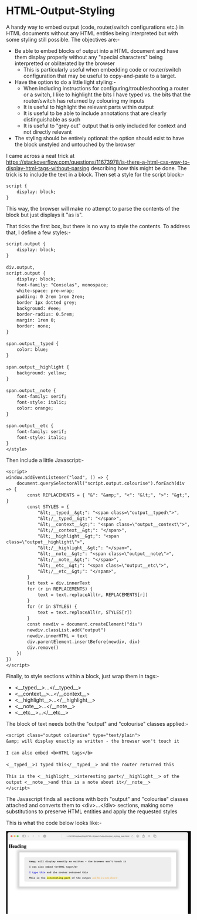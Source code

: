 # HTML-Output-Styling
A handy way to embed output (code, router/switch configurations etc.) in HTML documents without any HTML entities being interpreted but with some styling still possible.
The objectives are:-

- Be able to embed blocks of output into a HTML document and have them display properly without any "special characters" being interpretted or obliterated by the browser
  - This is particularly useful when embedding code or router/switch configuration that may be useful to copy-and-paste to a target.
- Have the option to do a little light styling:-
  - When including instructions for configuring/troubleshooting a router or a switch, I like to highlight the bits I have typed vs. the bits that the router/switch has returned by colouring my inputs
  - It is useful to highlight the relevant parts within output
  - It is useful to be able to include annotations that are clearly distinguishable as such
  - It is useful to "grey out" output that is only included for context and not directly relevant
- The styling should be entirely optional: the option should exist to have the block unstyled and untouched by the browser

I came across a neat trick at https://stackoverflow.com/questions/11673978/is-there-a-html-css-way-to-display-html-tags-without-parsing describing how this might be done. The trick is to include the text in a <script type="text/plain">...</script> block. Then set a style for the script block:-

```
script {
    display: block;
}
```
This way, the browser will make no attempt to parse the contents of the block but just displays it "as is".

That ticks the first box, but there is no way to style the contents. To address that, I define a few styles:-

```
script.output {
    display: block;
}

div.output,
script.output {
	display: block;
    font-family: "Consolas", monospace;
    white-space: pre-wrap;
	padding: 0 2rem 1rem 2rem;
	border 1px dotted grey;
	background: #eee;
	border-radius: 0.5rem;
	margin: 1rem 0;
	border: none;
}

span.output__typed {
    color: blue;
}

span.output__highlight {
    background: yellow;
}

span.output__note {
    font-family: serif;
	font-style: italic;
    color: orange;
}

span.output__etc {
    font-family: serif;
	font-style: italic;
}
</style>
```

Then include a little Javascript:-
```
<script>
window.addEventListener("load", () => {
    document.querySelectorAll("script.output.colourise").forEach(div => {
        const REPLACEMENTS = { "&": "&amp;", "<": "&lt;", ">": "&gt;", }
        const STYLES = {
            "&lt;__typed__&gt;": "<span class=\"output__typed\">",
            "&lt;/__typed__&gt;": "</span>",
            "&lt;__context__&gt;": "<span class=\"output__context\">",
            "&lt;/__context__&gt;": "</span>",
            "&lt;__highlight__&gt;": "<span class=\"output__highlight\">",
            "&lt;/__highlight__&gt;": "</span>",
            "&lt;__note__&gt;": "<span class=\"output__note\">",
            "&lt;/__note__&gt;": "</span>",
            "&lt;__etc__&gt;": "<span class=\"output__etc\">",
            "&lt;/__etc__&gt;": "</span>",
        }
        let text = div.innerText
        for (r in REPLACEMENTS) {
            text = text.replaceAll(r, REPLACEMENTS[r])
        }
        for (r in STYLES) {
            text = text.replaceAll(r, STYLES[r])
        }
        const newdiv = document.createElement("div")
        newdiv.classList.add("output")
        newdiv.innerHTML = text
        div.parentElement.insertBefore(newdiv, div)
        div.remove()
    })
})
</script>
```
Finally, to style sections within a block, just wrap them in tags:-
- <\_\_typed\_\_>...</\_\_typed\_\_>
- <\_\_context\_\_>...</\_\_context\_\_>
- <\_\_highlight__>...</__highlight\_\_>
- <\_\_note\_\_>...</\_\_note\_\_>
- <\_\_etc\_\_>...</__etc\_\_>

The block of text needs both the "output" and "colourise" classes applied:-

```
<script class="output colourise" type="text/plain">
&amp; will display exactly as written - the browser won't touch it

I can also embed <b>HTML tags</b> 

<__typed__>I typed this</__typed__> and the router returned this

This is the <__highlight__>interesting part</__highlight__> of the output <__note__>and this is a note about it</__note__>
</script>
```

The Javascript finds all <script>...</script> sections with both "output" and "colourise" classes attached and converts them to \<div\>...\</div\> sections, making some substitutions to preserve HTML entities and apply the requested styles

This is what the code below looks like:-

![Sample Image](sample.jpg)

